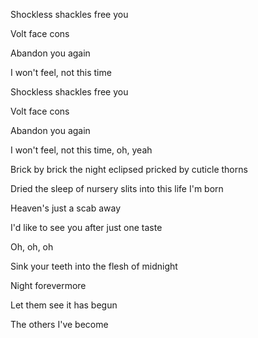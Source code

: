 Shockless shackles free you

Volt face cons

Abandon you again

I won't feel, not this time

Shockless shackles free you

Volt face cons

Abandon you again

I won't feel, not this time, oh, yeah

Brick by brick the night eclipsed pricked by cuticle thorns

Dried the sleep of nursery slits into this life I'm born

Heaven's just a scab away

I'd like to see you after just one taste

Oh, oh, oh

Sink your teeth into the flesh of midnight

Night forevermore

Let them see it has begun

The others I've become
